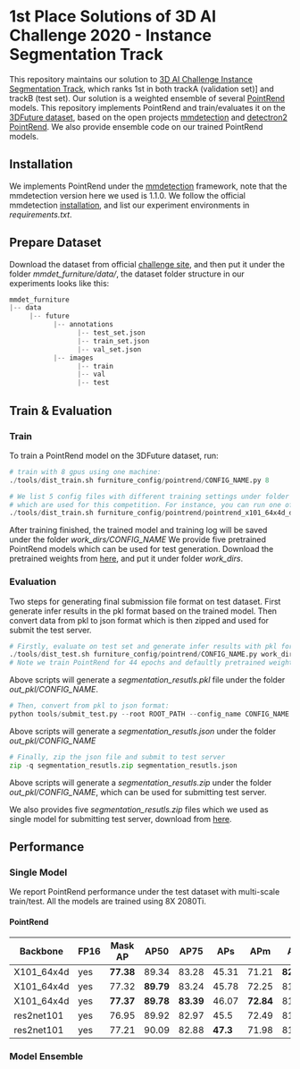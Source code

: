 # 1st Place Solutions of 3D AI Challenge 2020 - Instance Segmentation Track

This repository maintains our solution to [3D AI Challenge Instance Segmentation Track](), which ranks 1st in both trackA (validation set)] and trackB (test set). 
Our solution is a weighted ensemble of several [PointRend]() models. This repository implements PointRend and train/evaluates it on the [3DFuture dataset](), 
based on the open projects [mmdetection]() and [detectron2 PointRend](). We also provide ensemble code on our trained PointRend models.

## Installation
We implements PointRend under the [mmdetection]() framework, note that the mmdetection version here we used is 1.1.0.
We follow the official mmdetection [installation](), and list our experiment environments in *requirements.txt*.

## Prepare Dataset
Download the dataset from official [challenge site](), and then put it under the folder *mmdet_furniture/data/*, 
the dataset folder structure in our experiments looks like this:
```python
mmdet_furniture
|-- data
     |-- future
           |-- annotations
                 |-- test_set.json 
                 |-- train_set.json  
                 |-- val_set.json
           |-- images
                 |-- train
                 |-- val
                 |-- test
```

## Train & Evaluation
### Train
To train a PointRend model on the 3DFuture dataset, run:
```python
# train with 8 gpus using one machine:
./tools/dist_train.sh furniture_config/pointrend/CONFIG_NAME.py 8 

# We list 5 config files with different training settings under folder furniture_config/pointrend/, 
# which are used for this competition. For instance, you can run one of the configs like this:
./tools/dist_train.sh furniture_config/pointrend/pointrend_x101_64x4d_dcn_fpn_fp16_p2p6.py 8 
```
After training finished, the trained model and training log will be saved under the folder *work_dirs/CONFIG_NAME*
We provide five pretrained PointRend models which can be used for test generation. Download the pretrained weights from [here](),
and put it under folder *work_dirs*.

### Evaluation
Two steps for generating final submission file format on test dataset.
First generate infer results in the pkl format based on the trained model.
Then convert data from pkl to json format which is then zipped and used for submit the test server. 

```python
# Firstly, evaluate on test set and generate infer results with pkl format:
./tools/dist_test.sh furniture_config/pointrend/CONFIG_NAME.py work_dirs/CONFIG_NAME/epoch44.pth 8 --out out_pkl/CONFIG_NAME/segmentation_resutls.pkl
# Note we train PointRend for 44 epochs and defaultly pretrained weights of the last epoch are used for infer.
```
Above scripts will generate a *segmentation_resutls.pkl* file under the folder *out_pkl/CONFIG_NAME*.

```python
# Then, convert from pkl to json format:
python tools/submit_test.py --root ROOT_PATH --config_name CONFIG_NAME  # ROOT_PATH: absolute file path for project mmdet_furniture 
```
Above scripts will generate a *segmentation_resutls.json* under the folder *out_pkl/CONFIG_NAME*


```python
# Finally, zip the json file and submit to test server
zip -q segmentation_resutls.zip segmentation_resutls.json
```
Above scripts will generate a *segmentation_resutls.zip* under the folder *out_pkl/CONFIG_NAME*, which can be used for submitting test server.

We also provides five *segmentation_resutls.zip* files which we used as single model for submitting test server, download from [here]().

## Performance
### Single Model
We report PointRend performance under the test dataset with multi-scale train/test. All the models are trained using 8X 2080Ti.
#### PointRend
Backbone | FP16 | Mask AP | AP50 | AP75 | APs | APm | APl | config| pretrained |
--------- | --------- | ---------- | ---------| ----------| ----------| ---------| -----------| -----------| -----------
X101_64x4d|yes|**77.38**|89.34|83.28|45.31|	71.21|**82.24**|pointrend_x101_64x4d_dcn_fpn_fp16_p2p6|[link]()
X101_64x4d|yes|77.32|**89.79**|83.24|45.78|	72.25|81.7|pointrend_x101_64x4d_dcn_fpnbfp_fp16_p2p6_lr001|[link]()
X101_64x4d|yes|**77.37**|**89.78**|**83.39**|46.07|**72.84**|81.68|pointrend_x101_64x4d_dcn_fpnbfp_fp16_p2p6_enrichfeat|[link]()
res2net101|yes|76.95|89.92|82.97|45.5|72.49|81.71|pointrend_res2net101_dcn_fpnbfp2repeat_p2p6_fp16_enrichfeat_largeboxalign|[link]()
res2net101|yes|77.21|90.09|82.88|**47.3**|71.98|81.97|pointrend_res2net101_dcn_fpnbfp_fp16_p2p6_enrichfeat|[link]()


### Model Ensemble
